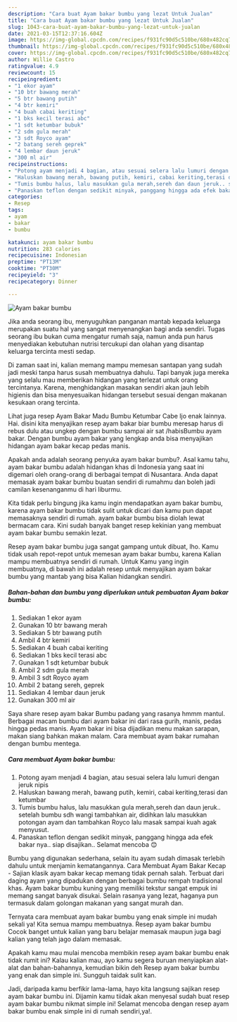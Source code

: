 ```yaml
---
description: "Cara buat Ayam bakar bumbu yang lezat Untuk Jualan"
title: "Cara buat Ayam bakar bumbu yang lezat Untuk Jualan"
slug: 1043-cara-buat-ayam-bakar-bumbu-yang-lezat-untuk-jualan
date: 2021-03-15T12:37:16.604Z
image: https://img-global.cpcdn.com/recipes/f931fc90d5c510be/680x482cq70/ayam-bakar-bumbu-foto-resep-utama.jpg
thumbnail: https://img-global.cpcdn.com/recipes/f931fc90d5c510be/680x482cq70/ayam-bakar-bumbu-foto-resep-utama.jpg
cover: https://img-global.cpcdn.com/recipes/f931fc90d5c510be/680x482cq70/ayam-bakar-bumbu-foto-resep-utama.jpg
author: Willie Castro
ratingvalue: 4.9
reviewcount: 15
recipeingredient:
- "1 ekor ayam"
- "10 btr bawang merah"
- "5 btr bawang putih"
- "4 btr kemiri"
- "4 buah cabai keriting"
- "1 bks kecil terasi abc"
- "1 sdt ketumbar bubuk"
- "2 sdm gula merah"
- "3 sdt Royco ayam"
- "2 batang sereh geprek"
- "4 lembar daun jeruk"
- "300 ml air"
recipeinstructions:
- "Potong ayam menjadi 4 bagian, atau sesuai selera lalu lumuri dengan jeruk nipis"
- "Haluskan bawang merah, bawang putih, kemiri, cabai keriting,terasi dan ketumbar"
- "Tumis bumbu halus, lalu masukkan gula merah,sereh dan daun jeruk.. setelah bumbu sdh wangi tambahkan air, didihkan lalu masukkan potongan ayam dan tambahkan Royco lalu masak sampai kuah agak menyusut."
- "Panaskan teflon dengan sedikit minyak, panggang hingga ada efek bakar nya.. siap disajikan.. Selamat mencoba 😊"
categories:
- Resep
tags:
- ayam
- bakar
- bumbu

katakunci: ayam bakar bumbu 
nutrition: 283 calories
recipecuisine: Indonesian
preptime: "PT13M"
cooktime: "PT30M"
recipeyield: "3"
recipecategory: Dinner

---
```



![Ayam bakar bumbu](https://img-global.cpcdn.com/recipes/f931fc90d5c510be/680x482cq70/ayam-bakar-bumbu-foto-resep-utama.jpg)

Jika anda seorang ibu, menyuguhkan panganan mantab kepada keluarga merupakan suatu hal yang sangat menyenangkan bagi anda sendiri. Tugas seorang ibu bukan cuma mengatur rumah saja, namun anda pun harus menyediakan kebutuhan nutrisi tercukupi dan olahan yang disantap keluarga tercinta mesti sedap.

Di zaman  saat ini, kalian memang mampu memesan santapan yang sudah jadi meski tanpa harus susah membuatnya dahulu. Tapi banyak juga mereka yang selalu mau memberikan hidangan yang terlezat untuk orang tercintanya. Karena, menghidangkan masakan sendiri akan jauh lebih higienis dan bisa menyesuaikan hidangan tersebut sesuai dengan makanan kesukaan orang tercinta. 

Lihat juga resep Ayam Bakar Madu Bumbu Ketumbar Cabe Ijo enak lainnya. Hai. disini kita menyajikan resep ayam bakar biar bumbu meresap harus di rebus dulu atau ungkep dengan bumbu sampai air sat /habisBumbu ayam bakar. Dengan bumbu ayam bakar yang lengkap anda bisa menyajikan hidangan ayam bakar kecap pedas manis.

Apakah anda adalah seorang penyuka ayam bakar bumbu?. Asal kamu tahu, ayam bakar bumbu adalah hidangan khas di Indonesia yang saat ini digemari oleh orang-orang di berbagai tempat di Nusantara. Anda dapat memasak ayam bakar bumbu buatan sendiri di rumahmu dan boleh jadi camilan kesenanganmu di hari liburmu.

Kita tidak perlu bingung jika kamu ingin mendapatkan ayam bakar bumbu, karena ayam bakar bumbu tidak sulit untuk dicari dan kamu pun dapat memasaknya sendiri di rumah. ayam bakar bumbu bisa diolah lewat bermacam cara. Kini sudah banyak banget resep kekinian yang membuat ayam bakar bumbu semakin lezat.

Resep ayam bakar bumbu juga sangat gampang untuk dibuat, lho. Kamu tidak usah repot-repot untuk memesan ayam bakar bumbu, karena Kalian mampu membuatnya sendiri di rumah. Untuk Kamu yang ingin membuatnya, di bawah ini adalah resep untuk menyajikan ayam bakar bumbu yang mantab yang bisa Kalian hidangkan sendiri.

<!--inarticleads1-->

##### Bahan-bahan dan bumbu yang diperlukan untuk pembuatan Ayam bakar bumbu:

1. Sediakan 1 ekor ayam
1. Gunakan 10 btr bawang merah
1. Sediakan 5 btr bawang putih
1. Ambil 4 btr kemiri
1. Sediakan 4 buah cabai keriting
1. Sediakan 1 bks kecil terasi abc
1. Gunakan 1 sdt ketumbar bubuk
1. Ambil 2 sdm gula merah
1. Ambil 3 sdt Royco ayam
1. Ambil 2 batang sereh, geprek
1. Sediakan 4 lembar daun jeruk
1. Gunakan 300 ml air


Saya share resep ayam bakar Bumbu padang yang rasanya hmmm mantul. Berbagai macam bumbu dari ayam bakar ini dari rasa gurih, manis, pedas hingga pedas manis. Ayam bakar ini bisa dijadikan menu makan sarapan, makan siang bahkan makan malam. Cara membuat ayam bakar rumahan dengan bumbu mentega. 

<!--inarticleads2-->

##### Cara membuat Ayam bakar bumbu:

1. Potong ayam menjadi 4 bagian, atau sesuai selera lalu lumuri dengan jeruk nipis
1. Haluskan bawang merah, bawang putih, kemiri, cabai keriting,terasi dan ketumbar
1. Tumis bumbu halus, lalu masukkan gula merah,sereh dan daun jeruk.. setelah bumbu sdh wangi tambahkan air, didihkan lalu masukkan potongan ayam dan tambahkan Royco lalu masak sampai kuah agak menyusut.
1. Panaskan teflon dengan sedikit minyak, panggang hingga ada efek bakar nya.. siap disajikan.. Selamat mencoba 😊


Bumbu yang digunakan sederhana, selain itu ayam sudah dimasak terlebih dahulu untuk menjamin kematangannya. Cara Membuat Ayam Bakar Kecap - Sajian klasik ayam bakar kecap memang tidak pernah salah. Terbuat dari daging ayam yang dipadukan dengan berbagai bumbu rempah tradisional khas. Ayam bakar bumbu kuning yang memiliki tekstur sangat empuk ini memang sangat banyak disukai. Selain rasanya yang lezat, haganya pun termasuk dalam golongan makanan yang sangat murah dan. 

Ternyata cara membuat ayam bakar bumbu yang enak simple ini mudah sekali ya! Kita semua mampu membuatnya. Resep ayam bakar bumbu Cocok banget untuk kalian yang baru belajar memasak maupun juga bagi kalian yang telah jago dalam memasak.

Apakah kamu mau mulai mencoba membikin resep ayam bakar bumbu enak tidak rumit ini? Kalau kalian mau, ayo kamu segera buruan menyiapkan alat-alat dan bahan-bahannya, kemudian bikin deh Resep ayam bakar bumbu yang enak dan simple ini. Sungguh taidak sulit kan. 

Jadi, daripada kamu berfikir lama-lama, hayo kita langsung sajikan resep ayam bakar bumbu ini. Dijamin kamu tiidak akan menyesal sudah buat resep ayam bakar bumbu nikmat simple ini! Selamat mencoba dengan resep ayam bakar bumbu enak simple ini di rumah sendiri,ya!.

